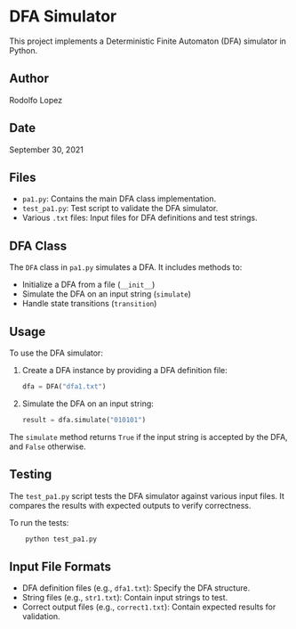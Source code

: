 # DFA Simulator

This project implements a Deterministic Finite Automaton (DFA) simulator in Python.

## Author

Rodolfo Lopez

## Date

September 30, 2021

## Files

- `pa1.py`: Contains the main DFA class implementation.
- `test_pa1.py`: Test script to validate the DFA simulator.
- Various `.txt` files: Input files for DFA definitions and test strings.

## DFA Class

The `DFA` class in `pa1.py` simulates a DFA. It includes methods to:

- Initialize a DFA from a file (`__init__`)
- Simulate the DFA on an input string (`simulate`)
- Handle state transitions (`transition`)

## Usage

To use the DFA simulator:

1. Create a DFA instance by providing a DFA definition file:

   ```python
   dfa = DFA("dfa1.txt")
   ```

2. Simulate the DFA on an input string:
   ```python
   result = dfa.simulate("010101")
   ```

The `simulate` method returns `True` if the input string is accepted by the DFA, and `False` otherwise.

## Testing

The `test_pa1.py` script tests the DFA simulator against various input files. It compares the results with expected outputs to verify correctness.

To run the tests:

```bash
    python test_pa1.py
```

## Input File Formats

- DFA definition files (e.g., `dfa1.txt`): Specify the DFA structure.
- String files (e.g., `str1.txt`): Contain input strings to test.
- Correct output files (e.g., `correct1.txt`): Contain expected results for validation.
